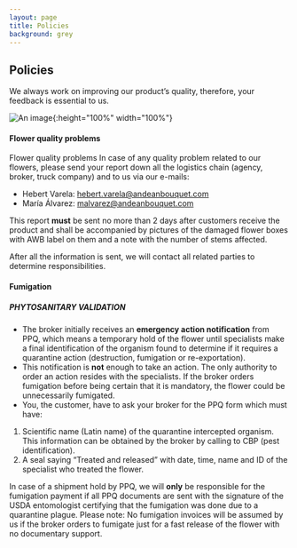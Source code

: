 ```yaml
---
layout: page
title: Policies
background: grey
---
```


<div class="col-lg-12 text-center">
	<h2 class="section-heading text-uppercase">Policies</h2>
</div>


We always work on improving our product’s quality, therefore, your feedback is essential to us.

![An image](./assets/img/subpages/policies.jpg){:height="100%" width="100%"}

####  Flower quality problems

Flower quality problems
In case of any quality problem related to our flowers, please send your report down all the logistics chain (agency, broker, truck company) and to us via our e-mails:
- Hebert Varela: hebert.varela@andeanbouquet.com
- María Álvarez: malvarez@andeanbouquet.com

This report **must** be sent no more than 2 days after customers receive the product and shall be accompanied by pictures of the damaged flower boxes with AWB label on them and a note with the number of stems affected.

After all the information is sent, we will contact all related parties to determine responsibilities.

####  Fumigation

##### PHYTOSANITARY VALIDATION


- The broker initially receives an **emergency action notification** from PPQ, which means a temporary hold of the flower until specialists make a final identification of the organism found to determine if it requires a quarantine action (destruction, fumigation or re-exportation).
- This notification is **not** enough to take an action.
The only authority to order an action resides with the specialists. If the broker orders fumigation before being certain that it is mandatory, the flower could be unnecessarily fumigated.
- You, the customer, have to ask your broker for the PPQ form which must have:
1. Scientific name (Latin name) of the quarantine intercepted organism. This information can be obtained by the broker by calling to CBP (pest identification).
2. A seal saying “Treated and released” with date, time, name and ID of the specialist who treated the flower.

In case of a shipment hold by PPQ, we will **only** be responsible for the fumigation payment if all PPQ documents are sent with the signature of the USDA entomologist certifying that the fumigation was done due to a quarantine plague.
Please note: No fumigation invoices will be assumed by us if the broker orders to fumigate just for a fast release of the flower with no documentary support.
